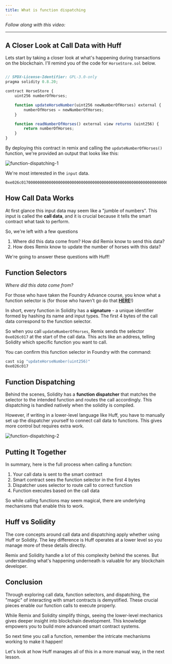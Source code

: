 ```yaml
---
title: What is function dispatching
---
```


_Follow along with this video:_

---

## A Closer Look at Call Data with Huff

Lets start by taking a closer look at what's happening during transactions on the blockchain. I'll remind you of the code for `HorseStore.sol` below.

```js

// SPDX-License-Identifier: GPL-3.0-only
pragma solidity 0.8.20;

contract HorseStore {
    uint256 numberOfHorses;

    function updateHorseNumber(uint256 newNumberOfHorses) external {
        numberOfHorses = newNumberOfHorses;
    }

    function readNumberOfHorses() external view returns (uint256) {
        return numberOfHorses;
    }
}

```

By deploying this contract in remix and calling the `updateNumberOfHorses()` function, we're provided an output that looks like this:

![function-dispatching-1](/formal-verification-1/4-function-dispatching/function-dispatching-1.png)

We're most interested in the `input` data.

```
0xe026c0170000000000000000000000000000000000000000000000000000000000000001
```

## How Call Data Works

At first glance this input data may seem like a "jumble of numbers". This input is called the **call data**, and it is crucial because it tells the smart contract what task to perform.

So, we're left with a few questions

1. Where did this data come from? How did Remix know to send this data?
2. How does Remix know to update the number of horses with this data?

We're going to answer these questions with Huff!

## Function Selectors

_Where did this data come from?_

For those who have taken the Foundry Advance course, you know what a function selector is (for those who haven't go do that [**HERE**](https://updraft.cyfrin.io/courses/advanced-foundry)!)

In short, every function in Solidity has a **signature** - a unique identifier formed by hashing its name and input types. The first 4 bytes of the call data correspond to the function selector.

So when you call `updateNumberOfHorses`, Remix sends the selector `0xe026c017` at the start of the call data. This acts like an address, telling Solidity which specific function you want to call.

You can confirm this function selector in Foundry with the command:

```bash
cast sig "updateHorseNumber(uint256)"
0xe026c017
```

## Function Dispatching

Behind the scenes, Solidity has a **function dispatcher** that matches the selector to the intended function and routes the call accordingly. This dispatching is handled natively when the solidity is compiled.

However, if writing in a lower-level language like Huff, you have to manually set up the dispatcher yourself to connect call data to functions. This gives more control but requires extra work.

![function-dispatching-2](/formal-verification-1/4-function-dispatching/function-dispatching-2.png)

## Putting It Together

In summary, here is the full process when calling a function:

1. Your call data is sent to the smart contract
2. Smart contract sees the function selector in the first 4 bytes
3. Dispatcher uses selector to route call to correct function
4. Function executes based on the call data

So while calling functions may seem magical, there are underlying mechanisms that enable this to work.

## Huff vs Solidity

The core concepts around call data and dispatching apply whether using Huff or Solidity. The key difference is Huff operates at a lower level so you manage more of these details directly.

Remix and Solidity handle a lot of this complexity behind the scenes. But understanding what's happening underneath is valuable for any blockchain developer.

## Conclusion

Through exploring call data, function selectors, and dispatching, the "magic" of interacting with smart contracts is demystified. These crucial pieces enable our function calls to execute properly.

While Remix and Solidity simplify things, seeing the lower-level mechanics gives deeper insight into blockchain development. This knowledge empowers you to build more advanced smart contract systems.

So next time you call a function, remember the intricate mechanisms working to make it happen!

Let's look at how Huff manages all of this in a more manual way, in the next lesson.
